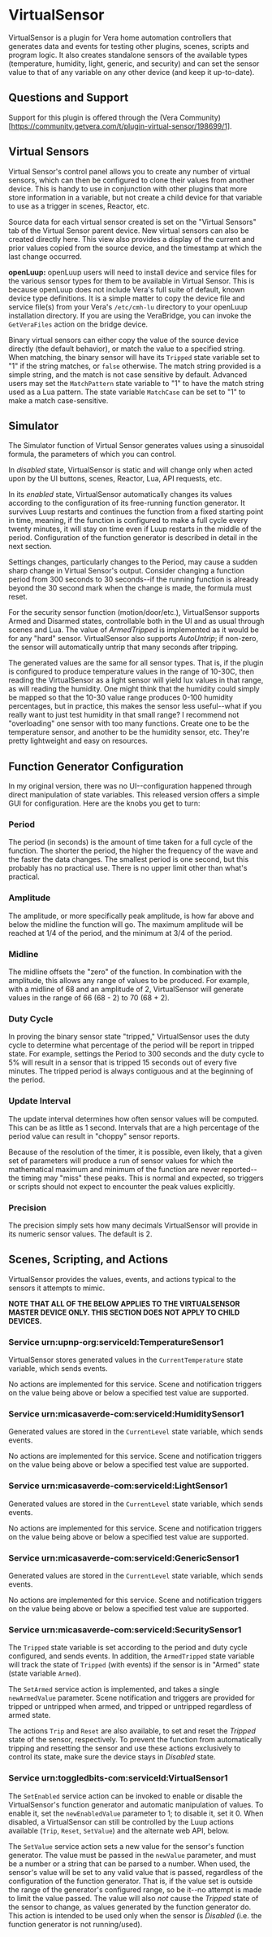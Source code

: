 # VirtualSensor #

VirtualSensor is a plugin for Vera home automation controllers that generates
data and events for testing other plugins, scenes, scripts and program logic.
It also creates standalone sensors of the available types (temperature, humidity,
light, generic, and security) and can set the sensor value to that of any variable
on any other device (and keep it up-to-date).

## Questions and Support

Support for this plugin is offered through the (Vera Community)[https://community.getvera.com/t/plugin-virtual-sensor/198699/1].

## Virtual Sensors ##

Virtual Sensor's control panel allows you to create any number of virtual sensors,
which can then be configured to clone their values from another device. This is
handy to use in conjunction with other plugins that more store information in 
a variable, but not create a child device for that variable to use as a trigger
in scenes, Reactor, etc.

Source data for each virtual sensor created is set on the "Virtual Sensors" tab
of the Virtual Sensor parent device. New virtual sensors can also be created
directly here. This view also provides a display of the current and prior values
copied from the source device, and the timestamp at which the last change occurred.

**openLuup:** openLuup users will need to install device and service files for the various 
sensor types for them to be available in Virtual Sensor. This is because openLuup
does not include Vera's full suite of default, known device type definitions. 
It is a simple matter to copy the device file and service file(s) from your
Vera's `/etc/cmh-lu` directory to your openLuup installation directory. If you are using
the VeraBridge, you can invoke the `GetVeraFiles` action on the bridge device.

Binary virtual sensors can either copy the value of the source device directly 
(the default behavior), or match the value to a specified string. When matching,
the binary sensor will have its `Tripped` state variable set to "1" if the string
matches, or `false` otherwise. The match string provided is a simple string, and
the match is not case sensitive by default. Advanced users may set the `MatchPattern`
state variable to "1" to have the match string used as a Lua pattern. The state
variable `MatchCase` can be set to "1" to make a match case-sensitive.

## Simulator ##

The Simulator function of Virtual Sensor generates values using a sinusoidal formula,
the parameters of which you can control.

In *disabled* state, VirtualSensor is static and will change only when acted
upon by the UI buttons, scenes, Reactor, Lua, API requests, etc.

In its *enabled* state, VirtualSensor automatically changes its values
according to the configuration of its free-running function generator.
It survives Luup restarts and continues the function from a fixed starting
point in time, meaning, if the function is configured to make a full cycle
every twenty minutes, it will stay on time even if Luup restarts in
the middle of the period. Configuration of the function generator is described
in detail in the next section.

Settings changes, particularly changes to the Period, may cause a sudden sharp change in Virtual
Sensor's output. Consider changing a function period from 300 seconds to 30 seconds--if the running
function is already beyond the 30 second mark when the change is made, the formula must reset.

For the security sensor function (motion/door/etc.), VirtualSensor supports Armed and Disarmed
states, controllable both in the UI and as usual through scenes and Lua. The value of *ArmedTripped*
is implemented as it would be for any "hard" sensor. VirtualSensor also supports *AutoUntrip*;
if non-zero, the sensor will automatically untrip that many seconds after tripping.

The generated values are the same for all sensor types. That is, if the plugin is configured to produce
temperature values in the range of 10-30C, then reading the VirtualSensor as a light sensor will
yield lux values in that range, as will reading the humidity. One might think that the humidity could
simply be mapped so that the 10-30 value range produces 0-100 humidity percentages, but in practice,
this makes the sensor less useful--what if you really want to just test humidity in that small range?
I recommend not "overloading" one sensor with too many functions. Create one to be the temperature
sensor, and another to be the humidity sensor, etc. They're pretty lightweight and easy on resources.

## Function Generator Configuration ##

In my original version, there was no UI--configuration happened through direct manipulation of
state variables. This released version offers a simple GUI for configuration. Here are the
knobs you get to turn:

### Period ###

The period (in seconds) is the amount of time taken for a full cycle of the function. The shorter
the period, the higher the frequency of the wave and the faster the data changes. The smallest
period is one second, but this probably has no practical use. There is no upper limit other than
what's practical.

### Amplitude ###

The amplitude, or more specifically peak amplitude, is how far above and below the midline the
function will go. The maximum amplitude will be reached at 1/4 of the period, and the minimum
at 3/4 of the period.

### Midline ###

The midline offsets the "zero" of the function. In combination with the amplitude, this allows
any range of values to be produced. For example, with a midline of 68 and an amplitude of 2,
VirtualSensor will generate values in the range of 66 (68 - 2) to 70 (68 + 2).

### Duty Cycle ###

In proving the binary sensor state "tripped," VirtualSensor uses the duty cycle to determine
what percentage of the period will be report in tripped state. For example, settings the Period
to 300 seconds and the duty cycle to 5% will result in a sensor that is tripped 15 seconds
out of every five minutes. The tripped period is always contiguous and at the beginning of the period.

### Update Interval ###

The update interval determines how often sensor values will be computed. This can be as little as
1 second. Intervals that are a high percentage of the period value can result in "choppy" sensor
reports.

Because of the resolution of the timer, it is possible, even likely, that a given set of parameters
will produce a run of sensor values for which the mathematical maximum and minimum of the function
are never reported--the timing may "miss" these peaks. This is normal and expected, so triggers
or scripts should not expect to encounter the peak values explicitly.

### Precision ###

The precision simply sets how many decimals VirtualSensor will provide in its numeric sensor values.
The default is 2.

## Scenes, Scripting, and Actions ##

VirtualSensor provides the values, events, and actions typical to the sensors it attempts to
mimic.

**NOTE THAT ALL OF THE BELOW APPLIES TO THE VIRTUALSENSOR MASTER DEVICE ONLY. THIS SECTION DOES NOT APPLY TO CHILD DEVICES.**

### Service urn:upnp-org:serviceId:TemperatureSensor1 ###

VirtualSensor stores generated values in the `CurrentTemperature` state variable, which sends events.

No actions are implemented for this service. Scene and notification triggers on the value being
above or below a specified test value are supported.

### Service urn:micasaverde-com:serviceId:HumiditySensor1 ###

Generated values are stored in the `CurrentLevel` state variable, which sends events.

No actions are implemented for this service. Scene and notification triggers on the value being
above or below a specified test value are supported.

### Service urn:micasaverde-com:serviceId:LightSensor1 ###

Generated values are stored in the `CurrentLevel` state variable, which sends events.

No actions are implemented for this service. Scene and notification triggers on the value being
above or below a specified test value are supported.

### Service urn:micasaverde-com:serviceId:GenericSensor1 ###

Generated values are stored in the `CurrentLevel` state variable, which sends events.

No actions are implemented for this service. Scene and notification triggers on the value being
above or below a specified test value are supported.

### Service urn:micasaverde-com:serviceId:SecuritySensor1 ###

The `Tripped` state variable is set according to the period and duty cycle configured, and
sends events. In addition, the `ArmedTripped` state variable will track the state of `Tripped`
(with events) if the sensor is in "Armed" state (state variable `Armed`).

The `SetArmed` service action is implemented, and takes a single `newArmedValue` parameter.
Scene notification and triggers are provided for tripped or untripped when armed, and tripped
or untripped regardless of armed state.

The actions `Trip` and `Reset` are also available, to set and reset the *Tripped*
state of the sensor, respectively. To prevent the function from automatically
tripping and resetting the sensor and use these actions exclusively to control
its state, make sure the device stays in *Disabled* state.

### Service urn:toggledbits-com:serviceId:VirtualSensor1 ###

The `SetEnabled` service action can be invoked to enable or disable the
VirtualSensor's function generator and automatic manipulation of values.
To enable it, set the `newEnabledValue` parameter to 1; to disable it,
set it 0. When disabled, a VirtualSensor can still be controlled by the
Luup actions available (`Trip`, `Reset`, `SetValue`) and
the alternate web API, below.

The `SetValue` service action sets a new value for the sensor's function generator. The value must
be passed in the `newValue` parameter, and must be a number or a string that
can be parsed to a number. When used, the sensor's value will be set to any
valid value that is passed, regardless of the configuration of the function
generator. That is, if the value set is outside the range of the generator's
configured range, so be it--no attempt is made to limit the value passed.
The value will also _not_ cause the *Tripped* state of the sensor to
change, as values generated by the function generator do.
This action is intended to be used only when the sensor is *Disabled*
(i.e. the function generator is not running/used).
